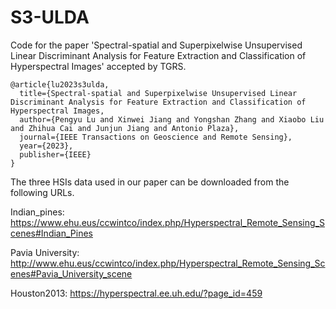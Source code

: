 # S3-ULDA
Code for the paper 'Spectral-spatial and Superpixelwise Unsupervised Linear Discriminant Analysis for Feature Extraction and Classification of Hyperspectral Images' accepted by TGRS.
```
@article{lu2023s3ulda,
  title={Spectral-spatial and Superpixelwise Unsupervised Linear Discriminant Analysis for Feature Extraction and Classification of Hyperspectral Images,
  author={Pengyu Lu and Xinwei Jiang and Yongshan Zhang and Xiaobo Liu and Zhihua Cai and Junjun Jiang and Antonio Plaza},
  journal={IEEE Transactions on Geoscience and Remote Sensing},
  year={2023},
  publisher={IEEE}
}
```

The three HSIs data used in our paper can be downloaded from the following URLs.

Indian_pines: https://www.ehu.eus/ccwintco/index.php/Hyperspectral_Remote_Sensing_Scenes#Indian_Pines

Pavia University: http://www.ehu.eus/ccwintco/index.php/Hyperspectral_Remote_Sensing_Scenes#Pavia_University_scene

Houston2013: https://hyperspectral.ee.uh.edu/?page_id=459

<!--
OAs from the proposed $S^3$-ULDA and some comparative algorithms on three HSIs data with different training data.

![image](img/SVMresult.png)

OA, AA AND KAPPA OBTAINED BY SEVERAL FEATURE EXTRACTION ALGORITHMS (COMBINED WITH THE SVM CLASSIFIER) 
ON THE INDIAN PINESDATA SET. 

![image](img/IndianPines.png)

OA, AA AND KAPPA OBTAINED BY SEVERAL FEATURE EXTRACTION ALGORITHMS (COMBINED WITH THE SVM CLASSIFIER) 
ON THE UNIVERSITY OF PAVIA DATA SET.

![image](img/UniversityofPavia.png)

OA, AA AND KAPPA OBTAINED BY SEVERAL FEATURE EXTRACTION ALGORITHMS (COMBINED WITH THE SVM CLASSIFIER) 
ON THE HOUSTON 2013 DATA SET.

![image](img/Houston2013.png)

Classification maps of the  Indian Pines from different models.

![image](img/Classificationmapsoftheindian.png)

Classification maps of the University of Pavia from different models.

![image](img/Classificationmapsofthepaviau.png)

Classification maps of the Houston 2013 from different models.

![image](img/ClassificationmapsoftheHouston2013.png)

-->

